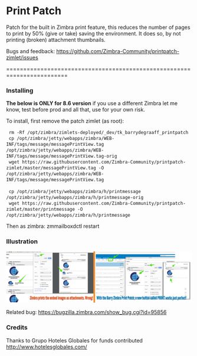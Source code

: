 Print Patch 
==========

Patch for the built in Zimbra print feature, this reduces the number of pages to print by 50% (give or take) saving the environment. It does so, by not printing (broken) attachment thumbnails.

Bugs and feedback: https://github.com/Zimbra-Community/printpatch-zimlet/issues

========================================================================

### Installing

**The below is ONLY for 8.6 version** if you use a different Zimbra let me know, test before prod and all that, use for your own risk.

To install, first remove the patch zimlet (as root):

     rm -Rf /opt/zimbra/zimlets-deployed/_dev/tk_barrydegraaff_printpatch
     cp /opt/zimbra/jetty/webapps/zimbra/WEB-INF/tags/message/messagePrintView.tag /opt/zimbra/jetty/webapps/zimbra/WEB-INF/tags/message/messagePrintView.tag-orig
     wget https://raw.githubusercontent.com/Zimbra-Community/printpatch-zimlet/master/messagePrintView.tag -O /opt/zimbra/jetty/webapps/zimbra/WEB-INF/tags/message/messagePrintView.tag
     
     cp /opt/zimbra/jetty/webapps/zimbra/h/printmessage /opt/zimbra/jetty/webapps/zimbra/h/printmessage-orig
     wget https://raw.githubusercontent.com/Zimbra-Community/printpatch-zimlet/master/printmessage -O /opt/zimbra/jetty/webapps/zimbra/h/printmessage
     

Then as zimbra: zmmailboxdctl restart


### Illustration

![alt tag](https://raw.githubusercontent.com/Zimbra-Community/printpatch-zimlet/master/Zimbra%20Print%20Patch%20by%20Barry.png)

Related bug: https://bugzilla.zimbra.com/show_bug.cgi?id=95856

### Credits

Thanks to Grupo Hoteles Globales for funds contributed http://www.hotelesglobales.com/ 
